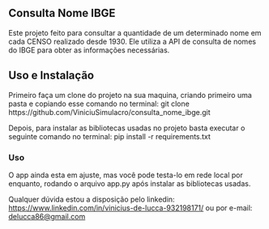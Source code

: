 <h2>Consulta Nome IBGE</h2>
Este projeto feito para consultar a quantidade de um determinado nome em cada CENSO realizado desde 1930. Ele utiliza a API de consulta de nomes do IBGE para obter as informações necessárias.

<h2>Uso e Instalação</h2>
Primeiro faça um clone do projeto na sua maquina, criando primeiro uma pasta e copiando esse comando no terminal:
git clone https://github.com/ViniciuSimulacro/consulta_nome_ibge.git

Depois, para instalar as bibliotecas usadas no projeto basta executar o seguinte comando no terminal:
pip install -r requirements.txt

<h3>Uso</h3>
O app ainda esta em ajuste, mas você pode testa-lo em rede local por enquanto, rodando o arquivo app.py após instalar as bibliotecas usadas.

Qualquer dúvida estou a disposição pelo linkedin: https://www.linkedin.com/in/vinicius-de-lucca-932198171/
ou por e-mail: delucca86@gmail.com


